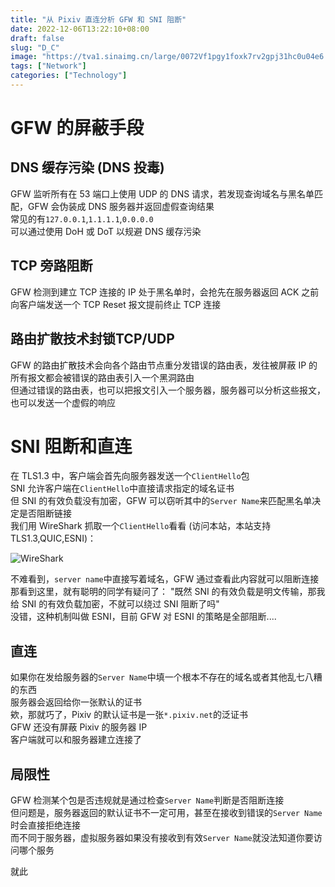 ```yaml
---
title: "从 Pixiv 直连分析 GFW 和 SNI 阻断"
date: 2022-12-06T13:22:10+08:00
draft: false
slug: "D_C"
image: "https://tva1.sinaimg.cn/large/0072Vf1pgy1foxk7rv2gpj31hc0u04e6.jpg"
tags: ["Network"]
categories: ["Technology"]
---
```

# GFW 的屏蔽手段
## DNS 缓存污染 (DNS 投毒)
GFW 监听所有在 53 端口上使用 UDP 的 DNS 请求，若发现查询域名与黑名单匹配，GFW 会伪装成 DNS 服务器并返回虚假查询结果  
常见的有`127.0.0.1`,`1.1.1.1`,`0.0.0.0`  
可以通过使用 DoH 或 DoT 以规避 DNS 缓存污染  
## TCP 旁路阻断
GFW 检测到建立 TCP 连接的 IP 处于黑名单时，会抢先在服务器返回 ACK 之前向客户端发送一个 TCP Reset 报文提前终止 TCP 连接
## 路由扩散技术封锁TCP/UDP
GFW 的路由扩散技术会向各个路由节点重分发错误的路由表，发往被屏蔽 IP 的所有报文都会被错误的路由表引入一个黑洞路由  
但通过错误的路由表，也可以把报文引入一个服务器，服务器可以分析这些报文，也可以发送一个虚假的响应  
# SNI 阻断和直连
在 TLS1.3 中，客户端会首先向服务器发送一个`ClientHello`包  
SNI 允许客户端在`ClientHello`中直接请求指定的域名证书  
但 SNI 的有效负载没有加密，GFW 可以窃听其中的`Server Name`来匹配黑名单决定是否阻断链接  
我们用 WireShark 抓取一个`ClientHello`看看 (访问本站，本站支持 TLS1.3,QUIC,ESNI)：   

![WireShark](/post/direct_connect/WireShark.png)  

不难看到，`server name`中直接写着域名，GFW 通过查看此内容就可以阻断连接  
那看到这里，就有聪明的同学有疑问了： 
"既然 SNI 的有效负载是明文传输，那我给 SNI 的有效负载加密，不就可以绕过 SNI 阻断了吗"  
没错，这种机制叫做 ESNI，目前 GFW 对 ESNI 的策略是全部阻断....
## 直连
如果你在发给服务器的`Server Name`中填一个根本不存在的域名或者其他乱七八糟的东西  
服务器会返回给你一张默认的证书  
欸，那就巧了，Pixiv 的默认证书是一张`*.pixiv.net`的泛证书  
GFW 还没有屏蔽 Pixiv 的服务器 IP  
客户端就可以和服务器建立连接了

## 局限性
GFW 检测某个包是否违规就是通过检查`Server Name`判断是否阻断连接  
但问题是，服务器返回的默认证书不一定可用，甚至在接收到错误的`Server Name`时会直接拒绝连接  
而不同于服务器，虚拟服务器如果没有接收到有效`Server Name`就没法知道你要访问哪个服务  

就此  

<meting-js server="netease" type="song" id="1872393298">